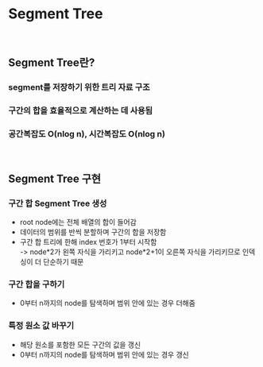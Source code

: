 # Segment Tree
<br/>

## Segment Tree란?
### segment를 저장하기 위한 트리 자료 구조
### 구간의 합을 효율적으로 계산하는 데 사용됨
### 공간복잡도 O(nlog n), 시간복잡도 O(nlog n)
<br/>

## Segment Tree 구현
### 구간 합 Segment Tree 생성
- root node에는 전체 배열의 합이 들어감  
- 데이터의 범위를 반씩 분할하며 구간의 합을 저장함
- 구간 합 트리에 한해 index 번호가 1부터 시작함  
    -> node\*2가 왼쪽 자식을 가리키고 node*2+1이 오른쪽 자식을 가리키므로 인덱싱이 더 단순하기 때문
### 구간 합을 구하기
- 0부터 n까지의 node를 탐색하며 범위 안에 있는 경우 더해줌
### 특정 원소 값 바꾸기
- 해당 원소를 포함한 모든 구간의 값을 갱신
- 0부터 n까지의 node를 탐색하며 범위 안에 있는 경우 갱신